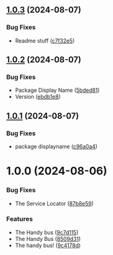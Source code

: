 ## [1.0.3](https://github.com/indiegabo/handy-service-locator/compare/v1.0.2...v1.0.3) (2024-08-07)


### Bug Fixes

* Readme stuff ([c7f32e5](https://github.com/indiegabo/handy-service-locator/commit/c7f32e534ae33592965cd7f24deadfa6df52147b))

## [1.0.2](https://github.com/indiegabo/handy-service-locator/compare/v1.0.1...v1.0.2) (2024-08-07)


### Bug Fixes

* Package Display Name ([5bded81](https://github.com/indiegabo/handy-service-locator/commit/5bded8151a723164db0e8f98936b2a0f5d6c55b0))
* Version ([ebdb1e8](https://github.com/indiegabo/handy-service-locator/commit/ebdb1e8def936fc73bbeae3efc856eda87057e5a))

## [1.0.1](https://github.com/indiegabo/handy-service-locator/compare/v1.0.0...v1.0.1) (2024-08-07)


### Bug Fixes

* package displayname ([c96a0a4](https://github.com/indiegabo/handy-service-locator/commit/c96a0a4d67ee132eb179e3b0cf77d0d07d9a86ee))

# 1.0.0 (2024-08-06)


### Bug Fixes

* The Service Locator ([87b8e59](https://github.com/indiegabo/handy-service-locator/commit/87b8e59ac66c2953829e937fce62df4f3932f7f1))


### Features

* The Handy bus ([9c7d115](https://github.com/indiegabo/handy-service-locator/commit/9c7d115342fc23fb14f5ca7dbcbb404852d048df))
* The Handy Bus ([8509d31](https://github.com/indiegabo/handy-service-locator/commit/8509d31ee98cd3253e5eac9af86c3b49b432c958))
* The handy bus! ([9c4178d](https://github.com/indiegabo/handy-service-locator/commit/9c4178d17bac9548dc8c546e537dfd7ed7d571e7))
